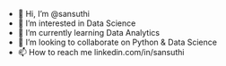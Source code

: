 - 👋 Hi, I’m @sansuthi
- 👀 I’m interested in Data Science
- 🌱 I’m currently learning Data Analytics
- 💞️ I’m looking to collaborate on Python & Data Science 
- 📫 How to reach me linkedin.com/in/sansuthi

<!---
sansuthi/sansuthi is a ✨ special ✨ repository because its `README.md` (this file) appears on your GitHub profile.
You can click the Preview link to take a look at your changes.
--->
